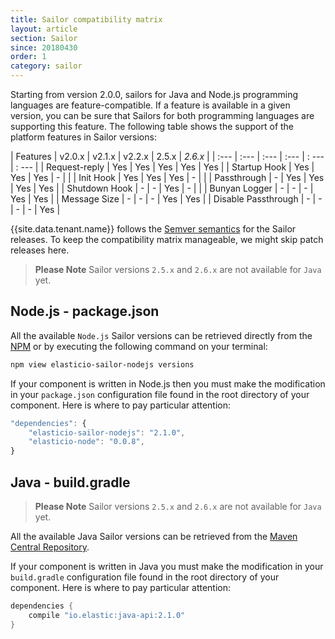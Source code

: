 ```yaml
---
title: Sailor compatibility matrix
layout: article
section: Sailor
since: 20180430
order: 1
category: sailor
---
```


Starting from version 2.0.0, sailors for Java and Node.js programming languages
are feature-compatible. If a feature is available in a given version, you can be
sure that Sailors for both programming languages are supporting this feature. The
following table shows the support of the platform features in Sailor versions:

| Features            | v2.0.x | v2.1.x | v2.2.x | 2.5.x | *2.6.x* |
| :---                | :---   | :---   | :---   | : --- | : --- |
| Request-reply       | Yes    | Yes    | Yes    | Yes   | Yes   |
| Startup Hook        | Yes    | Yes    | Yes    | -     |       |
| Init Hook           | Yes    | Yes    | Yes    | -     |       |
| Passthrough         | -      | Yes    | Yes    | Yes   | Yes   |
| Shutdown Hook       | -      | -      | Yes    | -     |       |
| Bunyan Logger       | -      | -      | -      | Yes   | Yes   |
| Message Size        | -      | -      | -      | Yes   | Yes   |
| Disable Passthrough | -      | -      | -      | -     | Yes   |

{{site.data.tenant.name}} follows the [Semver semantics](https://en.wikipedia.org/wiki/Software_versioning)
for the Sailor releases. To keep the compatibility matrix manageable,
we might skip patch releases here.

> **Please Note** Sailor versions `2.5.x` and `2.6.x` are not available for `Java` yet.


## Node.js - package.json

All the available `Node.js` Sailor versions can be retrieved directly from the
[NPM](https://www.npmjs.com/package/elasticio-sailor-nodejs) or by executing the
following command on your terminal:

```sh
npm view elasticio-sailor-nodejs versions
```

If your component is written in Node.js then you must make the modification in
your `package.json` configuration file found in the root directory of your component.
Here is where to pay particular attention:

```js
"dependencies": {
    "elasticio-sailor-nodejs": "2.1.0",
    "elasticio-node": "0.0.8",
}
```

## Java - build.gradle

> **Please Note** Sailor versions `2.5.x` and `2.6.x` are not available for `Java` yet.

All the available Java Sailor versions can be retrieved from the
[Maven Central Repository](https://search.maven.org/#search%7Cga%7C1%7Cio.elastic).

If your component is written in Java you must make the modification in your
`build.gradle` configuration file found in the root directory of your component.
Here is where to pay particular attention:

```java
dependencies {
    compile "io.elastic:java-api:2.1.0"
}
```
